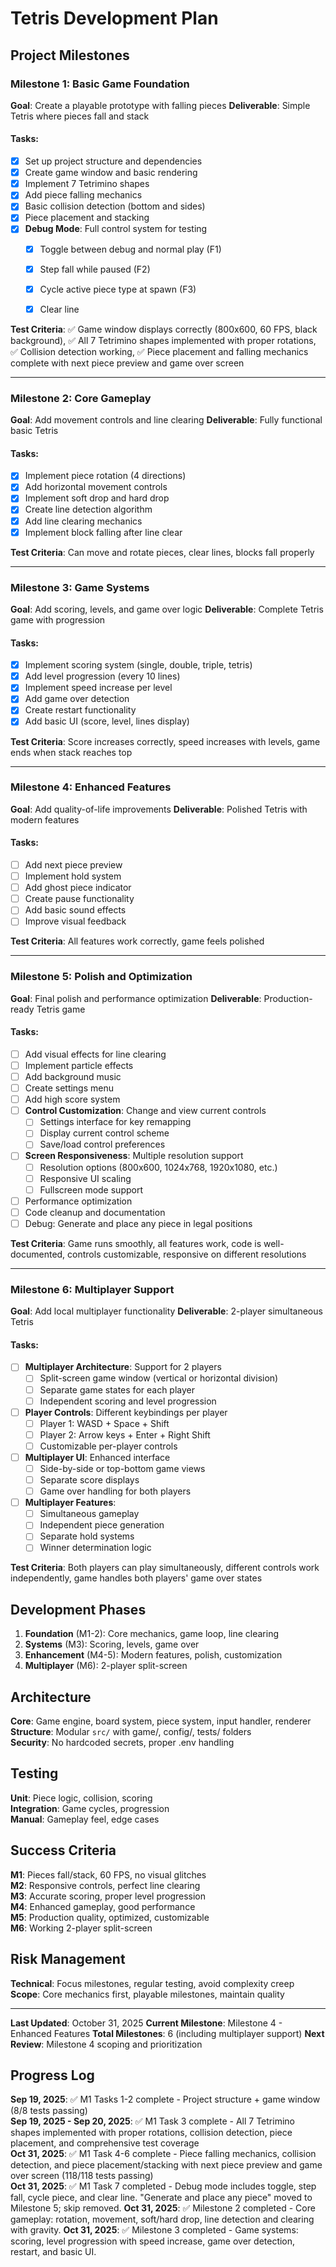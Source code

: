 # Tetris Development Plan

## Project Milestones

### Milestone 1: Basic Game Foundation
**Goal**: Create a playable prototype with falling pieces
**Deliverable**: Simple Tetris where pieces fall and stack

#### Tasks:
- [x] Set up project structure and dependencies
- [x] Create game window and basic rendering
- [x] Implement 7 Tetrimino shapes
- [x] Add piece falling mechanics
- [x] Basic collision detection (bottom and sides)
- [x] Piece placement and stacking
- [x] **Debug Mode**: Full control system for testing
  - [x] Toggle between debug and normal play (F1)
  - [x] Step fall while paused (F2)
  - [x] Cycle active piece type at spawn (F3)
  - [x] Clear line
  

**Test Criteria**: ✅ Game window displays correctly (800x600, 60 FPS, black background), ✅ All 7 Tetrimino shapes implemented with proper rotations, ✅ Collision detection working, ✅ Piece placement and falling mechanics complete with next piece preview and game over screen

---

### Milestone 2: Core Gameplay
**Goal**: Add movement controls and line clearing
**Deliverable**: Fully functional basic Tetris

#### Tasks:
- [x] Implement piece rotation (4 directions)
- [x] Add horizontal movement controls
- [x] Implement soft drop and hard drop
- [x] Create line detection algorithm
- [x] Add line clearing mechanics
- [x] Implement block falling after line clear

**Test Criteria**: Can move and rotate pieces, clear lines, blocks fall properly

---

### Milestone 3: Game Systems
**Goal**: Add scoring, levels, and game over logic
**Deliverable**: Complete Tetris game with progression

#### Tasks:
- [x] Implement scoring system (single, double, triple, tetris)
- [x] Add level progression (every 10 lines)
- [x] Implement speed increase per level
- [x] Add game over detection
- [x] Create restart functionality
- [x] Add basic UI (score, level, lines display)

**Test Criteria**: Score increases correctly, speed increases with levels, game ends when stack reaches top

---

### Milestone 4: Enhanced Features
**Goal**: Add quality-of-life improvements
**Deliverable**: Polished Tetris with modern features

#### Tasks:
- [ ] Add next piece preview
- [ ] Implement hold system
- [ ] Add ghost piece indicator
- [ ] Create pause functionality
- [ ] Add basic sound effects
- [ ] Improve visual feedback

**Test Criteria**: All features work correctly, game feels polished

---

### Milestone 5: Polish and Optimization
**Goal**: Final polish and performance optimization
**Deliverable**: Production-ready Tetris game

#### Tasks:
- [ ] Add visual effects for line clearing
- [ ] Implement particle effects
- [ ] Add background music
- [ ] Create settings menu
- [ ] Add high score system
- [ ] **Control Customization**: Change and view current controls
  - [ ] Settings interface for key remapping
  - [ ] Display current control scheme
  - [ ] Save/load control preferences
- [ ] **Screen Responsiveness**: Multiple resolution support
  - [ ] Resolution options (800x600, 1024x768, 1920x1080, etc.)
  - [ ] Responsive UI scaling
  - [ ] Fullscreen mode support
- [ ] Performance optimization
- [ ] Code cleanup and documentation
 - [ ] Debug: Generate and place any piece in legal positions

**Test Criteria**: Game runs smoothly, all features work, code is well-documented, controls customizable, responsive on different resolutions

---

### Milestone 6: Multiplayer Support
**Goal**: Add local multiplayer functionality
**Deliverable**: 2-player simultaneous Tetris

#### Tasks:
- [ ] **Multiplayer Architecture**: Support for 2 players
  - [ ] Split-screen game window (vertical or horizontal division)
  - [ ] Separate game states for each player
  - [ ] Independent scoring and level progression
- [ ] **Player Controls**: Different keybindings per player
  - [ ] Player 1: WASD + Space + Shift
  - [ ] Player 2: Arrow keys + Enter + Right Shift
  - [ ] Customizable per-player controls
- [ ] **Multiplayer UI**: Enhanced interface
  - [ ] Side-by-side or top-bottom game views
  - [ ] Separate score displays
  - [ ] Game over handling for both players
- [ ] **Multiplayer Features**:
  - [ ] Simultaneous gameplay
  - [ ] Independent piece generation
  - [ ] Separate hold systems
  - [ ] Winner determination logic

**Test Criteria**: Both players can play simultaneously, different controls work independently, game handles both players' game over states

## Development Phases
1. **Foundation** (M1-2): Core mechanics, game loop, line clearing
2. **Systems** (M3): Scoring, levels, game over
3. **Enhancement** (M4-5): Modern features, polish, customization
4. **Multiplayer** (M6): 2-player split-screen

## Architecture
**Core**: Game engine, board system, piece system, input handler, renderer  
**Structure**: Modular `src/` with game/, config/, tests/ folders  
**Security**: No hardcoded secrets, proper .env handling

## Testing
**Unit**: Piece logic, collision, scoring  
**Integration**: Game cycles, progression  
**Manual**: Gameplay feel, edge cases

## Success Criteria
**M1**: Pieces fall/stack, 60 FPS, no visual glitches  
**M2**: Responsive controls, perfect line clearing  
**M3**: Accurate scoring, proper level progression  
**M4**: Enhanced gameplay, good performance  
**M5**: Production quality, optimized, customizable  
**M6**: Working 2-player split-screen

## Risk Management
**Technical**: Focus milestones, regular testing, avoid complexity creep  
**Scope**: Core mechanics first, playable milestones, maintain quality

---

**Last Updated**: October 31, 2025
**Current Milestone**: Milestone 4 - Enhanced Features
**Total Milestones**: 6 (including multiplayer support)
**Next Review**: Milestone 4 scoping and prioritization

## Progress Log

**Sep 19, 2025**: ✅ M1 Tasks 1-2 complete - Project structure + game window (8/8 tests passing)  
**Sep 19, 2025 - Sep 20, 2025**: ✅ M1 Task 3 complete - All 7 Tetrimino shapes implemented with proper rotations, collision detection, piece placement, and comprehensive test coverage  
**Oct 31, 2025**: ✅ M1 Task 4-6 complete - Piece falling mechanics, collision detection, and piece placement/stacking with next piece preview and game over screen (118/118 tests passing)  
**Oct 31, 2025**: ✅ M1 Task 7 completed - Debug mode includes toggle, step fall, cycle piece, and clear line. "Generate and place any piece" moved to Milestone 5; skip removed.
**Oct 31, 2025**: ✅ Milestone 2 completed - Core gameplay: rotation, movement, soft/hard drop, line detection and clearing with gravity.
**Oct 31, 2025**: ✅ Milestone 3 completed - Game systems: scoring, level progression with speed increase, game over detection, restart, and basic UI.
